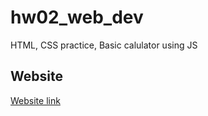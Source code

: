 # hw02_web_dev
HTML, CSS practice, Basic calulator using JS

## Website
[Website link](http://hw02.chuhandev.com)
